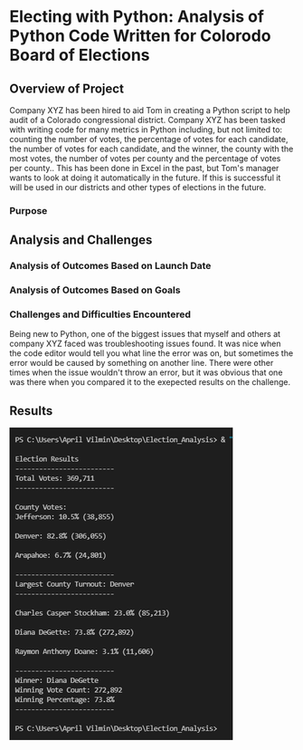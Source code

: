 # Electing with Python: Analysis of Python Code Written for Colorodo Board of Elections


## Overview of Project
Company XYZ has been hired to aid Tom in creating a Python script to help audit of a Colorado congressional district. Company XYZ has been tasked with writing code for many metrics in Python including, but not limited to: counting the number of votes, the percentage of votes for each candidate, the number of votes for each candidate, and the winner, the county with the most votes, the number of votes per county and the percentage of votes per county.. This has been done in Excel in the past, but Tom's manager wants to look at doing it automatically in the future. If this is successful it will be used in our districts and other types of elections in the future.

### Purpose

## Analysis and Challenges

### Analysis of Outcomes Based on Launch Date

### Analysis of Outcomes Based on Goals

### Challenges and Difficulties Encountered
Being new to Python, one of the biggest issues that myself and others at company XYZ faced was troubleshooting issues found. It was nice when the code editor would tell you what line the error was on, but sometimes the error would be caused by something on another line. There were other times when the issue wouldn't throw an error, but it was obvious that one was there when you compared it to the exepected results on the challenge.

## Results


![Module 3 Results Screenshot](https://github.com/AprilVilmin/Election_Analysis/blob/main/Module%203%20Results%20Screenshot.png)
